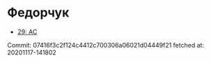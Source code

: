 # Федорчук
- [29: AC](29.md)

Commit: 07416f3c2f124c4412c700306a06021d04449f21
 fetched at: 20201117-141802

